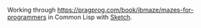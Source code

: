 Working through https://pragprog.com/book/jbmaze/mazes-for-programmers in Common
Lisp with [Sketch](https://github.com/vydd/sketch).
